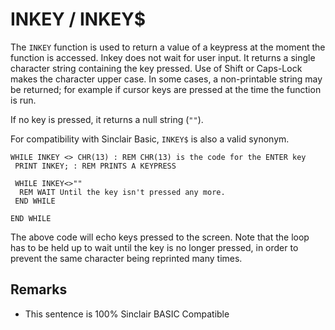 # INKEY / INKEY$

The `INKEY` function is used to return a value of a keypress at the moment the function is accessed.
Inkey does not wait for user input. It returns a single character string containing the key pressed.
Use of Shift or Caps-Lock makes the character upper case. In some cases, a non-printable string may be returned;
for example if cursor keys are pressed at the time the function is run.

If no key is pressed, it returns a null string (`""`).

For compatibility with Sinclair Basic, `INKEY$` is also a valid synonym.


```
WHILE INKEY <> CHR(13) : REM CHR(13) is the code for the ENTER key
 PRINT INKEY; : REM PRINTS A KEYPRESS

 WHILE INKEY<>""
  REM WAIT Until the key isn't pressed any more.
 END WHILE

END WHILE
```


The above code will echo keys pressed to the screen. Note that the loop has to be held up to wait until the key is no longer pressed, in order to prevent the same character being reprinted many times.

## Remarks
* This sentence is 100% Sinclair BASIC Compatible
